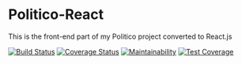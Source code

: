 # Politico-React
This is the front-end part of my Politico project converted to React.js

[![Build Status](https://travis-ci.org/Raymond-Osy/Politico-React.svg?branch=develop)](https://travis-ci.org/Raymond-Osy/Politico-React)
[![Coverage Status](https://coveralls.io/repos/github/Raymond-Osy/Politico-React/badge.svg?branch=develop)](https://coveralls.io/github/Raymond-Osy/Politico-React?branch=develop)
[![Maintainability](https://api.codeclimate.com/v1/badges/6a2f3aa913eb55fdc549/maintainability)](https://codeclimate.com/github/Raymond-Osy/Politico-React/maintainability)
[![Test Coverage](https://api.codeclimate.com/v1/badges/6a2f3aa913eb55fdc549/test_coverage)](https://codeclimate.com/github/Raymond-Osy/Politico-React/test_coverage)